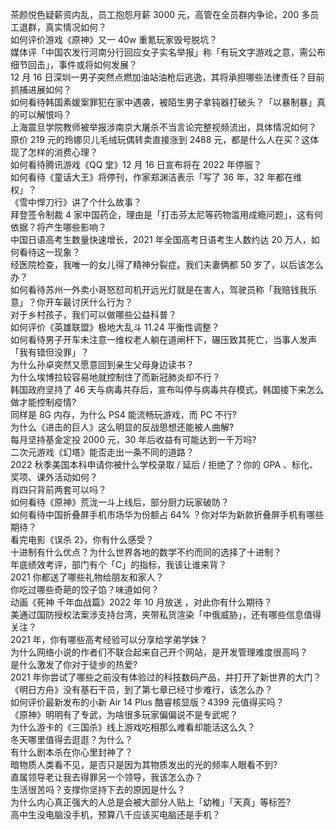 茶颜悦色疑薪资内乱，员工抱怨月薪 3000 元，高管在全员群内争论，200 多员工退群，真实情况如何？  
如何评价游戏《原神》又一 40w 重氪玩家毁号脱坑？  
媒体评「中国农发行河南分行回应女子实名举报」称「有玩文字游戏之意，需公布细节回击」，事件或将如何发展？  
12 月 16 日深圳一男子突然点燃加油站油枪后逃逸，其将承担哪些法律责任？目前抓捕进展如何？  
如何看待韩国素媛案罪犯在家中遇袭，被陌生男子拿钝器打破头？「以暴制暴」真的可以解恨吗？  
上海震旦学院教师被举报涉南京大屠杀不当言论完整视频流出，具体情况如何？  
原价 219 元的玲娜贝儿毛绒玩偶转卖直接涨到 2488 元，都是什么人在买？这体现了怎样的消费心理？  
如何看待腾讯游戏《QQ 堂》12 月 16 日宣布将在 2022 年停服？  
如何看待《童话大王》将停刊，作家郑渊洁表示「写了 36 年，32 年都在维权」？  
《雪中悍刀行》讲了个什么故事？  
拜登签令制裁 4 家中国药企，理由是「打击芬太尼等药物滥用成瘾问题」，这有何依据？将产生哪些影响？  
中国日语高考生数量快速增长，2021 年全国高考日语考生人数约达 20 万人，如何看待这一现象？  
经医院检查，我唯一的女儿得了精神分裂症。我们夫妻俩都 50 岁了，以后该怎么办？  
如何看待苏州一外卖小哥怒怼司机开远光灯就是在害人，驾驶员称「我赔钱我乐意」？你开车最讨厌什么行为？  
对于乡村孩子，我们可以做哪些公益科普？  
如何评价《英雄联盟》极地大乱斗 11.24 平衡性调整？  
如何看待男子开车未注意一维权老人躺在道闸杆下，碾压致其死亡，当事人发声「我有错但没罪」？  
为什么孙卓突然又愿意回到亲生父母身边读书？  
为什么埃博拉较容易地就控制住了而新冠肺炎却不行？  
韩国政府坚持了 46 天与病毒共存后，宣布叫停与病毒共存模式，韩国接下来怎么做才能控制疫情?  
同样是 8G 内存，为什么 PS4 能流畅玩游戏，而 PC 不行?  
为什么《进击的巨人》这么明显的反战思想还能被人曲解?  
每月坚持基金定投 2000 元，30 年后收益有可能达到一千万吗?  
二次元游戏《幻塔》能否走出一条不同的道路？  
2022 秋季美国本科申请你被什么学校录取 / 延后 / 拒绝了？你的 GPA 、标化、奖项、课外活动如何？  
肖四只背前两套可以吗？  
如何看待《原神》荒泷一斗上线后，部分厨力玩家破防？  
如何看待中国折叠屏手机市场华为份额占 64% ？你对华为新款折叠屏手机有哪些期待？  
看完电影《误杀 2》，你有什么感受？  
十进制有什么优点？为什么世界各地的数学不约而同的选择了十进制？  
年底绩效考评，部门有个「C」的指标，我该让谁来背？  
2021 你都送了哪些礼物给朋友和家人？  
你吃过哪些奇葩的饺子馅？味道如何？  
动画《死神 千年血战篇》2022 年 10 月放送 ​​​，对此你有什么期待？  
美通过国防授权法案涉支持台湾，夹带私货渲染「中俄威胁」，还有哪些信息值得关注？  
2021 年，你有哪些高考经验可以分享给学弟学妹？  
为什么网络小说的作者们不联合起来自己开个网站，是开发管理难度很高吗？  
是什么激发了你对于徒步的热爱?  
2021 年你尝试了哪些之前没有体验过的科技数码产品，并打开了新世界的大门？  
《明日方舟》没有基石干员，到了第七章已经寸步难行，该怎么办？  
如何评价最新发布的小新 Air 14 Plus 酷睿核显版？4399 元值得买吗？  
《原神》明明有了专武，为啥很多玩家偏偏说不是专武呢？  
为什么游卡的《三国杀》线上游戏吃相那么难看却能活这么久？  
冬天哪里值得去逛逛？为什么？  
有什么剧本杀在你心里封神了？  
暗物质人类看不见，是否只是因为其物质发出的光的频率人眼看不到?  
直属领导老让我去得罪另一个领导，我该怎么办？  
生活很苦吗？支撑你坚持下去的原因是什么？  
为什么内心真正强大的人总是会被大部分人贴上「幼稚」「天真」等标签?  
高中生没电脑没手机，预算八千应该买电脑还是手机？  
